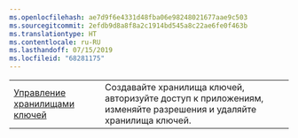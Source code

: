 ```yaml
---
ms.openlocfilehash: ae7d9f6e4331d48fba06e98248021677aae9c503
ms.sourcegitcommit: 2efdb9d8a8f8a2c1914bd545a8c22ae6fe0f463b
ms.translationtype: HT
ms.contentlocale: ru-RU
ms.lasthandoff: 07/15/2019
ms.locfileid: "68281175"
---
```

|  |  |
|---------|---------|
| [Управление хранилищами ключей][1] | Создавайте хранилища ключей, авторизуйте доступ к приложениям, изменяйте разрешения и удаляйте хранилища ключей. |

[1]: https://azure.microsoft.com/resources/samples/key-vault-java-manage-key-vaults/
